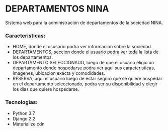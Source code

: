 # DEPARTAMENTOS NINA

Sistema web para la administración de departamentos de la sociedad NINA.

### Caracteristicas:
  - HOME, donde el ususario podra ver informacion sobre la sociedad.
  - DEPARTAMENTOS, seccion donde el usuario podra ver toda la lista de los departamentos.
  - DEPARTAMENTO SELECCIONADO, luego de que el usuario eligio un departamento donde hospedarse podra ver aqui sus caracteristicas, imagenes, ubicacion exacta y comodidades. 
  - RESERVA, aqui el usuario luego de estar seguro que se quiere hospedar en el departamento seleccionado, podra ver su disponibilidad y elegir los dias que quiere hospedarse.

### Tecnologias:
  - Python 3.7
  - Django 2.2
  - Materialize cdn
